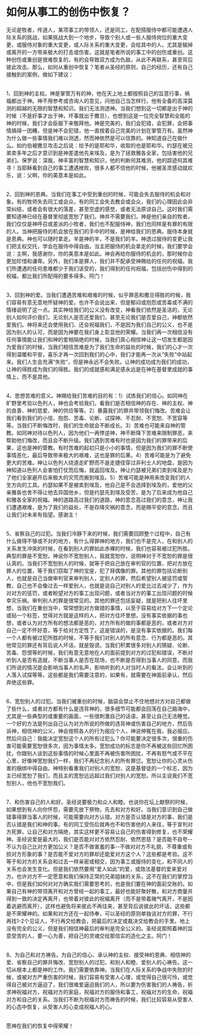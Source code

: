# 如何从事工的创伤中恢复？



<p>无论是牧者，传道人，某项事工的带领人，还是同工，在配搭服侍中都可能遭遇人际关系的挑战，如果挑战大到一个地步，导致个别人或一些人服侍岗位的重大变更，或服侍对象的重大变更，或人际关系的重大变更，会给其中的人，尤其是输掉或离开的一方带来极大的打击或伤害。这就是笔者所说的事工中的创伤或重创。这种创伤或重创是很难恢复的，有的会导致双方成为仇敌，从此不再联系，甚至背后彼此攻击。那么，如何从重创中恢复？笔者从圣经的原则，自己的经历，还有自己接触到的案例，做如下建议：</p>

<p><br />
1、回到神的主权。神是掌管万有的神，他在天上地上都按照自己的旨意行事，祸福都出于神。神不用参考或咨询人的意见，问他自己当怎样行。他有全备的高深莫测的超越的无限的智慧和知识。我们无法测透神。当我们想到这一切都是出于神的时候（不是好事才出于神，坏事就出于撒旦），也想到这是一位完全智慧和全能的神的时候，我们才会臣服下来敬拜他。神是完美的，我们会犯错，会犯罪，会把事情搞得一团糟，但是神不会犯错，他一直按着自己完美的计划在掌管万有。虽然神为什么做一些事情我们难以测透，然而神依然是可以信靠的。神知道自己在做什么。如约伯被撒旦攻击之后说：给予的是耶和华，收取的也是耶和华。约瑟在被兄弟卖多年之后才意识到是神差遣他先来埃及，是为了拯救雅各全家，包括害他的兄弟们。保罗说：深哉，神丰富的智慧和知识，他的判断何其难测，他的踪迹何其难寻！当耶稣看到自己的事工遭遇挫败，很多人都不信他的时候，他被圣灵感动就欢乐，说：父啊，你的美意本是如此。</p>

<p><br />
2、回到神的恩典。当我们在事工中受到重创的时候，可能会失去服侍的机会和对象。有的牧师失去同工或会众，有的同工会失去教会或会众，我们的心理因此会非常纠结，或者会有很大的落差，甚至空虚的感觉，或者无法原谅自己。这时我们需要知道神已经在基督里彻底宽恕了我们，神并不需要我们，神是他们亲自的牧者，我们仅仅是神呼召或差派的小牧者，我们也不配服侍神，我们也同样是有罪的有限的人。当神把服侍的机会放在我们的手中的时候，是神给我们的恩典。服侍本身就是恩典。神也可以随时拿走。羊是神的羊，不是我们的羊。神透过服侍的变更让我们把主权交托，学会在服侍中得自由。当主把服侍的机会拿走的时候，我们要学会说：主啊，我感谢你，你的美意本是如此。神会再给你服侍的机会的，那时候你会更加珍惜和谦卑。另外，我们本是罪人，我们并不配承受神赐给的任何的祝福，我们所遭遇的任何患难都少于我们该受的，我们得到的任何祝福，包括创伤中得到的祝福，都比我们所配得的要多得多。阿门！</p>

<p><br />
3、回到神的爱。当我们遭遇苦难和艰难的时候，似乎罪恶和撒旦得胜的时候，我们容易有意无意地怀疑神的爱。也许不会说出来，但是郁闷或抱怨或苦毒或不满的情绪说明了这一点。其实神给我们的公义没有改变，神看我们依然是圣洁的，无论别人如何评价我们，无论别人是否还爱我们，甚至无论我们是否爱自己，神都依然爱我们。神将来还会使用我们、还会祝福我们，不是因为我们自己的公义，也不是因为别人的认可，而是因为神要在我们身上彰显他的荣耀。当我们再一次相信没有任何事情能让我们和神的爱相隔绝的时候，当我们真心相信神让这一切发生都是因为爱我们的时候，当我们相信苦难是为了我们生命的益处的时候，我们的心才一次得到温暖和平安，喜乐才再一次回到我们的心中，我们才能再一次从“失败”中站起来。我们人生会充满“失败”，但是神永远不会失败。让神的成功成为我们的成功，让神的得胜成为我们的得胜。我们的成就感和满足感永远是在神在基督里成就的事情上，而不是其他。</p>

<p><br />
4、思想苦难的意义。神赐给我们苦难的目的有：1）试炼我们的信心。如同神在旷野里考验以色列人，神也会考验我们，看我们是否相信神的存在、神的主权、神的良善、神的慈爱、神的供应等等。2）暴露我们的罪并带领我们悔改。苦难会让我们看到我们的小信、抱怨、苦毒、论断、试探神、不忍耐、不宽恕、不宽容等等。当我们不断悔改时，我们的生命就会不断成长。3）苦难也可能来自神的管教。如同神对待以色列人，因为他们一再悖逆神，神不断降下苦难来限制罪恶，来帮助他们悔改，而且会不断升级。我们遇到苦难有时也是因为我们的罪带来的后果，这也是神的管教。有时苦难的起初只是小小的事情，但是因为我们的罪不断使事情恶化，最后导致带来极大的艰难，这也是罪的后果。4）苦难可能是为了避免更大的苦难。神让以色列人绕道走旷野而不是走捷径穿过非利士人的地盘，是因为神知道以色列人会害怕打仗而后悔，就返回埃及。神让约瑟被兄弟们卖到埃及是为了他们全家避开后来极大的灾荒而搬到埃及。5）苦难可能是神用来改变我们的人生方向的工具。约瑟如果不是被卖到埃及，他自己是不会选择到埃及的，爱他的父亲雅各也舍不得让他去异国他乡，但是约瑟先到埃及受苦，是为了后来成为他自己和雅各全家的祝福。神的道路高过我们的道路，神的意念高过我们的意念，神让我们遭遇艰难，是为了我们的益处，不是存降灾祸的意念，而是赐平安的意念，而且让我们对未来有指望。感谢主！</p>

<p><br />
5、省察自己的过犯。当我们冷静下来的时候，我们需要回顾整个过程中，自己有什么做得不够或不对的地方，有什么得罪神的地方，我们也不是完人，在和别人的关系发生冲突的时候，在看到别人的罪如此赤裸的时候，我们也容易被过犯所胜。典型的罪是不宽恕。神说你不宽恕别人，我就宽恕你，说明神对于不宽恕的罪是很认真的。当我们不宽恕别人的时候，就等于把自己放在审判官的位置，把对方放在罪人的位置，等于我们窃取了神的宝座，犯了拜偶像的罪。其他的罪包括论断别人，也就是自己当做审判官来审判别人，定别人的罪，然后希望别人被惩罚或管教，自己也不会像过去一样爱别人，也就是说自己对别人的爱比过去减少了，作为对对方的惩罚，或者盼望对方的事工出现问题，或者当对方的事工出现问题的时候幸灾乐祸。审判别人的罪是很常见的。其他的罪还包括妄疑，就是把别人往坏里想，当我们在重创当中，常常想到对方做错的事情，以至于容易给对方下一个定论或贴一个标签，觉得对方就是这样的人，把对方往坏里想，没有事实依据的事也想，或者认为对方所有的想法都是恶的，对方所有的做的事都是恶的，或者对方对自己一定不怀好意，等于给对方定性了。这是错误的，是没有事实依据的。我们每一个人都有被过犯所胜的时候，不等于我们对别人的所有意念、行为都是恶的。其他常见的罪还有背后说人坏话，就是毁谤。当我们积累很多对别人的猜疑、论断、苦毒、怨恨等的时候，我们有意无意地在人的面前提到对方的过犯和错误，不断对听到人是否有造就，不断当事人是否在现场，也不断是否得到当事人的同意，而我们所说的情况是会影响当事人的名声，影响听到的人对当时人的看法，会让听到的人落入试探等等。这些都是我们需要注意的，如果有，就需要在神面前承认，然后弃绝这些罪。</p>

<p><br />
6、宽恕别人的过犯。当我们被重创的时候，脑袋会禁止不住地想对方对自己都做了些什么，或者对方都有什么是违背神的，很多细节可能都会回荡在自己脑海中，尤其是一些典型的或重要的画面，一些很刺激自己的话语，甚至让自己无法睡觉。一个好的方法是列出自己认为对方所说的所做的违背神或伤害自己的地方，然后告诉神，相信神的公义，神会按照各人的行为报应个人，神说伸冤在我，我必报应。然后问自己：我能决定宽恕这个人的所有过犯么？你可能要决定很多次，很重的伤害可能需要宽恕很多次，因为事情太多。宽恕成功的标志是你不再被这些回忆所困扰，你跟别人谈到这些事情的时候心里面不再被伤害所困扰，不再有怒气或不平在心里，好像神宽恕我们一样，我们不再纪念别人的所有罪愆。宽恕让你的心灵从伤害的捆绑中得自由。神特别看重我们对别人的宽恕，这是基督徒的一个标志，因为主已经宽恕了我们，而且主的宽恕远远超过我们对别人的宽恕。所以主说我们不宽恕别人，他也不宽恕我们。</p>

<p><br />
7、和伤害自己的人和好。圣经说要极力和众人和睦。也说你在坛上献祭的时候，如果想到有人向你怀怨，需要先放下祭物，先去和对方和好。当我们意识到自己做错事得罪当事人的时候，可能需要向对方认错。对方是否认错是对方的事，我们是否认错是我们和神的事。有的同工受伤后就再也不和伤害他的人来往，等于宣判对方死罪，让自己和对方隔绝，其实这样更不容易让自己的伤害得到修复，也不荣耀神。圣经说爱是最大的，我们是否能对对方依然忍耐、依然恩慈？是否能不自夸--不认为自己比对方更加公义？是否不做害羞的事--不做对对方不礼貌、不尊重或有损对方形象的事？是否能不爱对方的罪却还能爱对方这个人？这些都是考验。这不等于和对方的关系会和过去一样亲密或相交，因为事工或服侍的变化，和不同人的关系也会发生变化。但是我们依然要用“爱人如此”的爱，或效法基督的爱来爱对方。也许对方不一定愿意和我们保持正常的兄弟姐妹的关系，这不在我们的掌控当中，但是我们如何对对方确实我们需要思考的，也是我们要在神的面前交账的。如果自己有神的带领离开和对方曾经一起的事工，最好也能好聚好散，和对方商量并得到一致的决定再离开，也带着对彼此的祝福离开（而不是带着赌气离开，不是因着逃避而离开），这样也避免将来彼此不再往来，甚至背后说彼此的坏话，这些都是不荣耀神的。如果和对方还在一起侍奉，可以圣经的原则单独谈对方的罪，不行再找1-2个见证人，不行再交给教会，把最后的决定或裁决交给教会的手里。地上没有完全的公义，但是我们相信神最后的审判是完全公义的。圣经说那照着神的旨意受苦的人，要一心为善，把自己的灵魂交给那信实的造化之主。阿门！</p>

<p><br />
8、为自己和对方祷告。为自己的信心、承认神的主权、接受神的恩典、相信神的爱、省察自己的罪并悔改、宽恕别人的过犯、和别人和睦、爱别人的心祷告。这一切从根本上都是神的工作。我们需要依靠神。当我们在人际关系的争战中失败的时候，或被对方严重伤害的时候，我们容易有受害人心理，或觉得自己很可怜，或觉得自己被对方逼迫了，我们很难爱逼迫我们的人，所以要为伤害我们的人祷告，祈求神祝福对方，祝福对方的家庭，祝福对方的服侍和事工，祝福对方的生命，祝福对方和自己的关系。当我们不断为祝福对方而祷告的时候，我们比较容易从受害人的心态中恢复，从受害人的心变成祝福人的心。</p>

<p><br />
愿神在我们的恢复中得荣耀！</p>